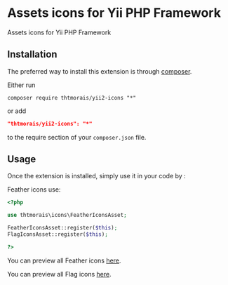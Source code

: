 Assets icons for Yii PHP Framework
==================================================================
Assets icons for Yii PHP Framework

Installation
------------

The preferred way to install this extension is through [composer](http://getcomposer.org/download/).

Either run

```shell
composer require thtmorais/yii2-icons "*"
```

or add

```json
"thtmorais/yii2-icons": "*"
```

to the require section of your `composer.json` file.


Usage
-----

Once the extension is installed, simply use it in your code by  :

Feather icons use:

```php
<?php

use thtmorais\icons\FeatherIconsAsset;

FeatherIconsAsset::register($this);
FlagIconsAsset::register($this);

?>
```

You can preview all Feather icons [here](https://feathericons.com/).

You can preview all Flag icons [here](https://flagicons.lipis.dev/).